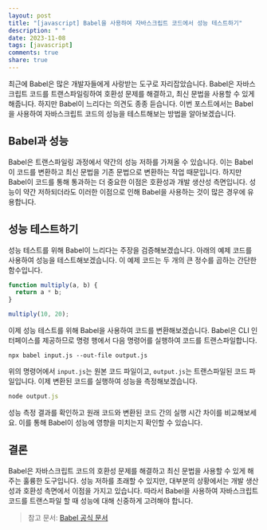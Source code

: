 ```yaml
---
layout: post
title: "[javascript] Babel을 사용하여 자바스크립트 코드에서 성능 테스트하기"
description: " "
date: 2023-11-08
tags: [javascript]
comments: true
share: true
---
```


최근에 Babel은 많은 개발자들에게 사랑받는 도구로 자리잡았습니다. Babel은 자바스크립트 코드를 트랜스파일링하여 호환성 문제를 해결하고, 최신 문법을 사용할 수 있게 해줍니다. 하지만 Babel이 느리다는 의견도 종종 듣습니다. 이번 포스트에서는 Babel을 사용하여 자바스크립트 코드의 성능을 테스트해보는 방법을 알아보겠습니다.

## Babel과 성능

Babel은 트랜스파일링 과정에서 약간의 성능 저하를 가져올 수 있습니다. 이는 Babel이 코드를 변환하고 최신 문법을 기존 문법으로 변환하는 작업 때문입니다. 하지만 Babel이 코드를 통해 통과하는 더 중요한 이점은 호환성과 개발 생산성 측면입니다. 성능이 약간 저하되더라도 이러한 이점으로 인해 Babel을 사용하는 것이 많은 경우에 유용합니다.

## 성능 테스트하기

성능 테스트를 위해 Babel이 느리다는 주장을 검증해보겠습니다. 아래의 예제 코드를 사용하여 성능을 테스트해보겠습니다. 이 예제 코드는 두 개의 큰 정수를 곱하는 간단한 함수입니다.

```javascript
function multiply(a, b) {
  return a * b;
}

multiply(10, 20);
```

이제 성능 테스트를 위해 Babel을 사용하여 코드를 변환해보겠습니다. Babel은 CLI 인터페이스를 제공하므로 명령 행에서 다음 명령어를 실행하여 코드를 트랜스파일합니다.

```
npx babel input.js --out-file output.js
```

위의 명령어에서 `input.js`는 원본 코드 파일이고, `output.js`는 트랜스파일된 코드 파일입니다. 이제 변환된 코드를 실행하여 성능을 측정해보겠습니다.

```javascript
node output.js
```

성능 측정 결과를 확인하고 원래 코드와 변환된 코드 간의 실행 시간 차이를 비교해보세요. 이를 통해 Babel이 성능에 영향을 미치는지 확인할 수 있습니다.

## 결론

Babel은 자바스크립트 코드의 호환성 문제를 해결하고 최신 문법을 사용할 수 있게 해주는 훌륭한 도구입니다. 성능 저하를 초래할 수 있지만, 대부분의 상황에서는 개발 생산성과 호환성 측면에서 이점을 가지고 있습니다. 따라서 Babel을 사용하여 자바스크립트 코드를 트랜스파일 할 때 성능에 대해 신중하게 고려해야 합니다.

> 참고 문서: [Babel 공식 문서](https://babeljs.io/docs/)